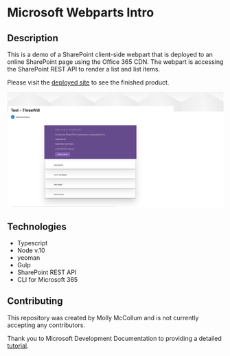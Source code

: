 # Microsoft Webparts Intro

## Description
This is a demo of a SharePoint client-side webpart that is deployed to an online SharePoint page using the Office 365 CDN. The webpart is accessing the SharePoint REST API to render a list and list items. 

Please visit the [deployed site](https://mollym.sharepoint.com/sites/group/SitePages/Test---ThreeWill.aspx) to see the finished product.

![Deployed Webparts Demo](WebpartsDeployed.png)

## Technologies
* Typescript
* Node v.10
* yeoman
* Gulp
* SharePoint REST API
* CLI for Microsoft 365

## Contributing

This repository was created by Molly McCollum and is not currently accepting any contributors. 

Thank you to Microsoft Development Documentation to providing a detailed [tutorial](https://docs.microsoft.com/en-us/sharepoint/dev/spfx/web-parts/get-started/build-a-hello-world-web-part).


